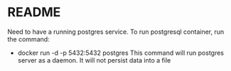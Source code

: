 # README

Need to have a running postgres service.
To run postgresql container, run the command: 
 - docker run -d -p 5432:5432 postgres
This command will run postgres server as a daemon. It will not persist data into a file
